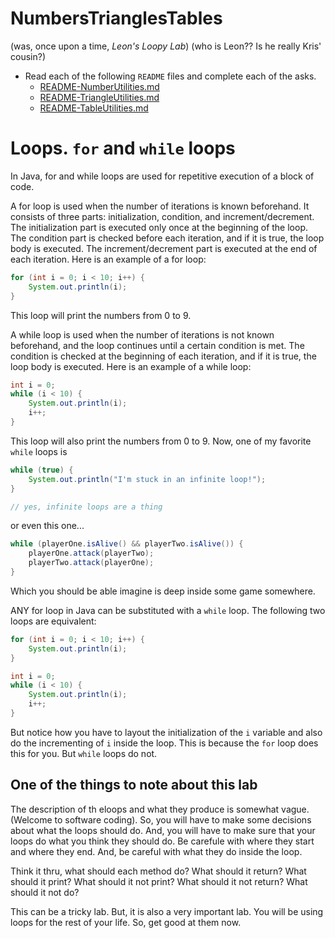 # NumbersTrianglesTables
 (was, once upon a time, _Leon's Loopy Lab_) (who is Leon?? Is he really Kris' cousin?)
 
* Read each of the following `README` files and complete each of the asks.
    * [README-NumberUtilities.md](./README-NumberUtilities.md)
    * [README-TriangleUtilities.md](./README-TriangleUtilities.md)
    * [README-TableUtilities.md](./README-TableUtilities.md)
    
# Loops. `for` and `while` loops

In Java, for and while loops are used for repetitive execution of a block of code.

A for loop is used when the number of iterations is known beforehand. It consists of three parts: initialization, condition, and increment/decrement. The initialization part is executed only once at the beginning of the loop. The condition part is checked before each iteration, and if it is true, the loop body is executed. The increment/decrement part is executed at the end of each iteration. Here is an example of a for loop:

```java
for (int i = 0; i < 10; i++) {
    System.out.println(i);
}
```

This loop will print the numbers from 0 to 9.

A while loop is used when the number of iterations is not known beforehand, and the loop continues until a certain condition is met. The condition is checked at the beginning of each iteration, and if it is true, the loop body is executed. Here is an example of a while loop:

```java
int i = 0;
while (i < 10) {
    System.out.println(i);
    i++;
}
```

This loop will also print the numbers from 0 to 9.
Now, one of my favorite `while` loops is

```java
while (true) {
    System.out.println("I'm stuck in an infinite loop!");
}

// yes, infinite loops are a thing
```

or even this one...
```java
while (playerOne.isAlive() && playerTwo.isAlive()) {
    playerOne.attack(playerTwo);
    playerTwo.attack(playerOne);
}
```

Which you should be able imagine is deep inside some game somewhere.

ANY for loop in Java can be substituted with a `while` loop. The following two loops are equivalent:

```java
for (int i = 0; i < 10; i++) {
    System.out.println(i);
}
```

```java
int i = 0;
while (i < 10) {
    System.out.println(i);
    i++;
}
```

But notice how you have to layout the initialization of the `i` variable and also do the incrementing of `i` inside the loop. This is because the `for` loop does this for you. But `while` loops do not.

## One of the things to note about this lab

The description of th eloops and what they produce is somewhat vague. (Welcome to software coding). So, you will have to make some decisions about what the loops should do. And, you will have to make sure that your loops do what you think they should do. Be carefule with where they start and where they end. And, be careful with what they do inside the loop.

Think it thru, what should each method do? What should it return? What should it print? What should it not print? What should it not return? What should it not do?

This can be a tricky lab. But, it is also a very important lab. You will be using loops for the rest of your life. So, get good at them now.